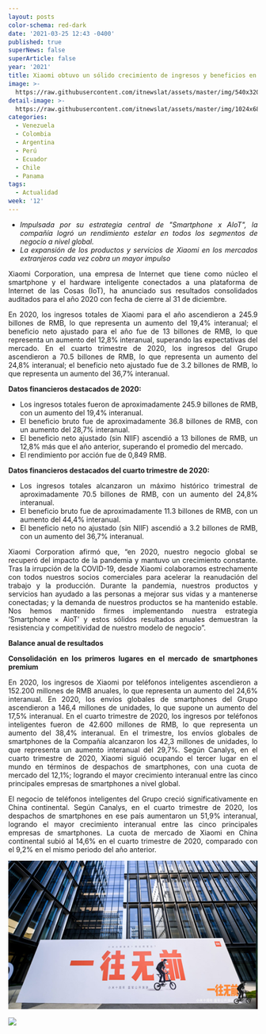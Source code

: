 ```yaml
---
layout: posts
color-schema: red-dark
date: '2021-03-25 12:43 -0400'
published: true
superNews: false
superArticle: false
year: '2021'
title: Xiaomi obtuvo un sólido crecimiento de ingresos y beneficios en 2020
image: >-
  https://raw.githubusercontent.com/itnewslat/assets/master/img/540x320/Xiaomi-Sede-p.jpg
detail-image: >-
  https://raw.githubusercontent.com/itnewslat/assets/master/img/1024x680/Xiaomi-Sede-g.jpg
categories:
  - Venezuela
  - Colombia
  - Argentina
  - Perú
  - Ecuador
  - Chile
  - Panama
tags:
  - Actualidad
week: '12'
---
```

<ul style="list-style-type: disc; text-align: justify;">
	<li><em>Impulsada por su estrategia central de "Smartphone x AIoT", la compañía logró un rendimiento estelar en todos los segmentos de negocio a nivel global. </em></li>
	<li><em>La expansión de los productos y servicios de Xiaomi en los mercados extranjeros cada vez cobra un mayor impulso
</em></li>
</ul>
<p style="text-align: justify;">Xiaomi Corporation, una empresa de Internet que tiene como núcleo el smartphone y el hardware inteligente conectados a una plataforma de Internet de las Cosas (IoT), ha anunciado sus resultados consolidados auditados para el año 2020 con fecha de cierre al 31 de diciembre.</p>
<p style="text-align: justify;">En 2020, los ingresos totales de Xiaomi para el año ascendieron a 245.9 billones de RMB, lo que representa un aumento del 19,4% interanual; el beneficio neto ajustado para el año fue de 13 billones de RMB, lo que representa un aumento del 12,8% interanual, superando las expectativas del mercado. En el cuarto trimestre de 2020, los ingresos del Grupo ascendieron a 70.5 billones de RMB, lo que representa un aumento del 24,8% interanual; el beneficio neto ajustado fue de 3.2 billones de RMB, lo que representa un aumento del 36,7% interanual.</p>
<p style="text-align: justify;"><strong>Datos financieros destacados de 2020:</strong></p>

<ul style="text-align: justify;">
	<li>Los ingresos totales fueron de aproximadamente 245.9 billones de RMB, con un aumento del 19,4% interanual.</li>
	<li>El beneficio bruto fue de aproximadamente 36.8 billones de RMB, con un aumento del 28,7% interanual.</li>
	<li>El beneficio neto ajustado (sin NIIF) ascendió a 13 billones de RMB, un 12,8% más que el año anterior, superando el promedio del mercado.</li>
	<li>El rendimiento por acción fue de 0,849 RMB.</li>
</ul>
<p style="text-align: justify;"><strong>Datos financieros destacados del cuarto trimestre de 2020:</strong></p>

<ul style="text-align: justify;">
	<li>Los ingresos totales alcanzaron un máximo histórico trimestral de aproximadamente 70.5 billones de RMB, con un aumento del 24,8% interanual.</li>
	<li>El beneficio bruto fue de aproximadamente 11.3 billones de RMB, con un aumento del 44,4% interanual.</li>
	<li>El beneficio neto no ajustado (sin NIIF) ascendió a 3.2 billones de RMB, con un aumento del 36,7% interanual.</li>
</ul>
<p style="text-align: justify;">Xiaomi Corporation afirmó que, “en 2020, nuestro negocio global se recuperó del impacto de la pandemia y mantuvo un crecimiento constante. Tras la irrupción de la COVID-19, desde Xiaomi colaboramos estrechamente con todos nuestros socios comerciales para acelerar la reanudación del trabajo y la producción. Durante la pandemia, nuestros productos y servicios han ayudado a las personas a mejorar sus vidas y a mantenerse conectadas; y la demanda de nuestros productos se ha mantenido estable. Nos hemos mantenido firmes implementando nuestra estrategia ‘Smartphone × AioT’ y estos sólidos resultados anuales demuestran la resistencia y competitividad de nuestro modelo de negocio”.</p>
<p style="text-align: justify;"><strong>Balance anual de resultados</strong></p>
<p style="text-align: justify;"><strong>Consolidación en los primeros lugares en el mercado de smartphones premium</strong></p>
<p style="text-align: justify;">En 2020, los ingresos de Xiaomi por teléfonos inteligentes ascendieron a 152.200 millones de RMB anuales, lo que representa un aumento del 24,6% interanual. En 2020, los envíos globales de smartphones del Grupo ascendieron a 146,4 millones de unidades, lo que supone un aumento del 17,5% interanual. En el cuarto trimestre de 2020, los ingresos por teléfonos inteligentes fueron de 42.600 millones de RMB, lo que representa un aumento del 38,4% interanual. En el trimestre, los envíos globales de smartphones de la Compañía alcanzaron los 42,3 millones de unidades, lo que representa un aumento interanual del 29,7%. Según Canalys, en el cuarto trimestre de 2020, Xiaomi siguió ocupando el tercer lugar en el mundo en términos de despachos de smartphones, con una cuota de mercado del 12,1%; logrando el mayor crecimiento interanual entre las cinco principales empresas de smartphones a nivel global.</p>
<p style="text-align: justify;">El negocio de teléfonos inteligentes del Grupo creció significativamente en China continental. Según Canalys, en el cuarto trimestre de 2020, los despachos de smartphones en ese país aumentaron un 51,9% interanual, logrando el mayor crecimiento interanual entre las cinco principales empresas de smartphones. La cuota de mercado de Xiaomi en China continental subió al 14,6% en el cuarto trimestre de 2020, comparado con el 9,2% en el mismo periodo del año anterior.</p>

![](https://raw.githubusercontent.com/itnewslat/assets/master/img/540x320/Xiaomi-Sede-p.jpg)

<img src="https://tracker.metricool.com/c3po.jpg?hash=56f88a41e39ab42c063cc51676587a04"/>
